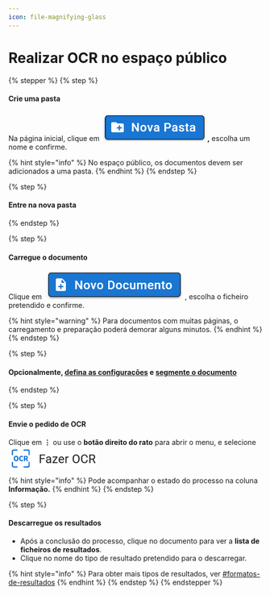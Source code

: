 ```yaml
---
icon: file-magnifying-glass
---
```


# Realizar OCR no espaço público

{% stepper %}
{% step %}
#### Crie uma pasta

Na página inicial, clique em <img src="../.gitbook/assets/image (45).png" alt="" data-size="line">**,** escolha um nome e confirme.

{% hint style="info" %}
No espaço público, os documentos devem ser adicionados a uma pasta.
{% endhint %}
{% endstep %}

{% step %}
#### Entre na nova pasta
{% endstep %}

{% step %}
#### Carregue o documento

Clique em <img src="../.gitbook/assets/image (46).png" alt="" data-size="line">, escolha o ficheiro pretendido e confirme.

{% hint style="warning" %}
Para documentos com muitas páginas, o carregamento e preparação poderá demorar alguns minutos.
{% endhint %}
{% endstep %}

{% step %}
#### Opcionalmente, [defina as configurações](configurar-ocr.md) e [segmente o documento](segmentar-o-documento.md)
{% endstep %}

{% step %}
#### Envie o pedido de OCR

Clique em <kbd>**⋮**</kbd> ou use o **botão direito do rato** para abrir o menu, e selecione <img src="../.gitbook/assets/image (23).png" alt="" data-size="line">

{% hint style="info" %}
Pode acompanhar o estado do processo na coluna **Informação.**
{% endhint %}
{% endstep %}

{% step %}
#### Descarregue os resultados

* Após a conclusão do processo, clique no documento para ver a **lista de ficheiros de resultados**.
* Clique no nome do tipo de resultado pretendido para o descarregar.

{% hint style="info" %}
Para obter mais tipos de resultados, ver [#formatos-de-resultados](configurar-ocr.md#formatos-de-resultados "mention")
{% endhint %}
{% endstep %}
{% endstepper %}

